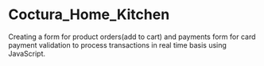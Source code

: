 # Coctura_Home_Kitchen
Creating a form for product orders(add to cart) and payments form for card payment validation to process transactions in real time basis using JavaScript.

